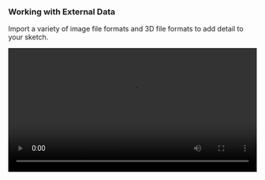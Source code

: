 ### Working with External Data
 
Import a variety of image file formats and 3D file formats to add detail to your sketch. 

<video width="100%" controls>
  <source src="Videos/Import 3D model.mp4" type="video/mp4">
</video>